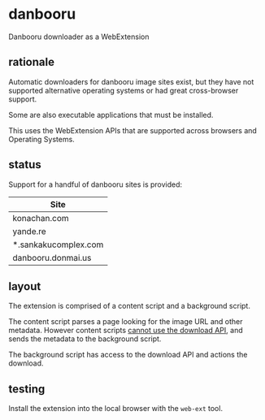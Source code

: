 # danbooru
Danbooru downloader as a WebExtension

## rationale
Automatic downloaders for danbooru image sites exist, but they have not
supported alternative operating systems or had great cross-browser support.

Some are also executable applications that must be installed.

This uses the WebExtension APIs that are supported across browsers and Operating
Systems.

## status
Support for a handful of danbooru sites is provided:

| Site |
|---|
| konachan.com |
| yande.re |
| *.sankakucomplex.com |
| danbooru.donmai.us |

## layout
The extension is comprised of a content script and a background script.

The content script parses a page looking for the image URL and other metadata.
However content scripts [cannot use the download API](https://developer.mozilla.org/en-US/Add-ons/WebExtensions/Content_scripts#WebExtension_APIs), and sends the metadata to the background script.

The background script has access to the download API and actions the download.

## testing
Install the extension into the local browser with the `web-ext` tool.
